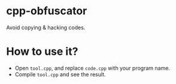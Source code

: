 # cpp-obfuscator

Avoid copying & hacking codes.


# How to use it?
- Open ``tool.cpp``, and replace ``code.cpp`` with your program name.
- Compile ``tool.cpp`` and see the result.
